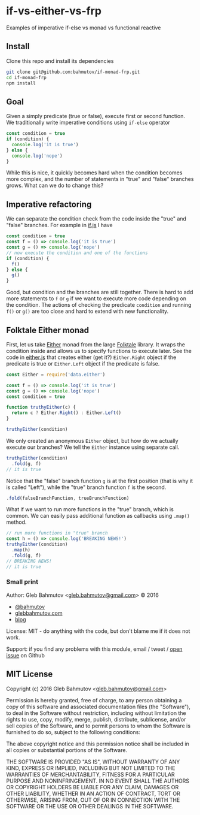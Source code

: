 # if-vs-either-vs-frp

Examples of imperative if-else vs monad vs functional reactive

## Install

Clone this repo and install its dependencies

```sh
git clone git@github.com:bahmutov/if-monad-frp.git
cd if-monad-frp
npm install
```

## Goal

Given a simply predicate (true or false), execute first or second function.
We traditionally write imperative conditions using `if-else` operator

```js
const condition = true
if (condition) {
  console.log('it is true')
} else {
  console.log('nope')
}
```

While this is nice, it quickly becomes hard when the condition becomes
more complex, and the number of statements in "true" and "false" branches
grows. What can we do to change this?

## Imperative refactoring

We can separate the condition check from the code inside the "true" and
"false" branches. For example in [if.js](if.js) I have

```js
const condition = true
const f = () => console.log('it is true')
const g = () => console.log('nope')
// now execute the condition and one of the functions
if (condition) {
  f()
} else {
  g()
}
```

Good, but condition and the branches are still together. There is hard
to add more statements to `f` or `g` if we want to execute more code depending
on the condition. The actions of checking the predicate `condition` and
running `f()` or `g()` are too close and hard to extend with new functionality.

## Folktale Either monad

First, let us take [Either](https://github.com/folktale/data.either#readme)
monad from the large [Folktale](http://origamitower.github.io/folktale/folktale.html)
library. It wraps the condition inside and allows us to specify functions
to execute later. See the code in [either.js](either.js) that creates either
(get it?) `Either.Right` object if the predicate is true or `Either.Left`
object if the predicate is false.

```js
const Either = require('data.either')

const f = () => console.log('it is true')
const g = () => console.log('nope')
const condition = true

function truthyEither(c) {
  return c ? Either.Right() : Either.Left()
}

truthyEither(condition)
```

We only created an anonymous `Either` object, but how do we actually execute
our branches? We tell the `Either` instance using separate call.

```js
truthyEither(condition)
  .fold(g, f)
// it is true
```

Notice that the "false" branch function `g` is at the first position (that
is why it is called "Left"), while the "true" branch function `f` is the second.

```js
.fold(falseBranchFunction, trueBrunchFunction)
```

What if we want to run more functions in the "true" branch, which is common.
We can easily pass additional function as callbacks using `.map()` method.

```js
// run more functions in "true" branch
const h = () => console.log('BREAKING NEWS!')
truthyEither(condition)
  .map(h)
  .fold(g, f)
// BREAKING NEWS!
// it is true
```

### Small print

Author: Gleb Bahmutov &lt;gleb.bahmutov@gmail.com&gt; &copy; 2016

* [@bahmutov](https://twitter.com/bahmutov)
* [glebbahmutov.com](https://glebbahmutov.com)
* [blog](https://glebbahmutov.com/blog)

License: MIT - do anything with the code, but don't blame me if it does not work.

Support: if you find any problems with this module, email / tweet /
[open issue](https://github.com/bahmutov/if-vs-either-vs-frp/issues) on Github

## MIT License

Copyright (c) 2016 Gleb Bahmutov &lt;gleb.bahmutov@gmail.com&gt;

Permission is hereby granted, free of charge, to any person
obtaining a copy of this software and associated documentation
files (the "Software"), to deal in the Software without
restriction, including without limitation the rights to use,
copy, modify, merge, publish, distribute, sublicense, and/or sell
copies of the Software, and to permit persons to whom the
Software is furnished to do so, subject to the following
conditions:

The above copyright notice and this permission notice shall be
included in all copies or substantial portions of the Software.

THE SOFTWARE IS PROVIDED "AS IS", WITHOUT WARRANTY OF ANY KIND,
EXPRESS OR IMPLIED, INCLUDING BUT NOT LIMITED TO THE WARRANTIES
OF MERCHANTABILITY, FITNESS FOR A PARTICULAR PURPOSE AND
NONINFRINGEMENT. IN NO EVENT SHALL THE AUTHORS OR COPYRIGHT
HOLDERS BE LIABLE FOR ANY CLAIM, DAMAGES OR OTHER LIABILITY,
WHETHER IN AN ACTION OF CONTRACT, TORT OR OTHERWISE, ARISING
FROM, OUT OF OR IN CONNECTION WITH THE SOFTWARE OR THE USE OR
OTHER DEALINGS IN THE SOFTWARE.
